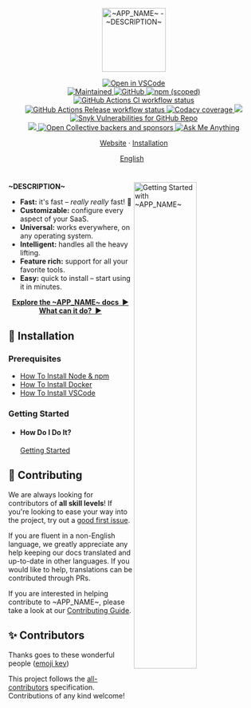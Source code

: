<p align="center">
  <img
    width="128"
    src="https://raw.githubusercontent.com/~REPO~/master/resources/logo.png"
    alt="~APP_NAME~ - ~DESCRIPTION~"
  />
</p>

<p align="center">
  <a href="https://github1s.com/~REPO~" target="_blank">
    <img alt="Open in VSCode" src="https://open.vscode.dev/badges/open-in-vscode.svg"/>
  </a>
  <br/>
  <a href="https://github.com/~REPO~/graphs/commit-activity" target="_blank">
    <img alt="Maintained" src="https://img.shields.io/badge/Maintained%3F-yes-green.svg">
  </a>
  <a href="https://github.com/~REPO~/blob/master/LICENSE.md" target="_blank">
    <img alt="GitHub" src="https://img.shields.io/github/license/~REPO~?style=flat-square"/>
  </a>
  <a href="https://www.npmjs.com/package/@~APP_NAME~" target="_blank">
    <img alt="npm (scoped)" src="https://img.shields.io/npm/v/@~APP_NAME~?label=npm&style=flat-square"/>
  </a>
  <br/>
  <a href="https://github.com/~REPO~/actions" target="_blank">
    <img
      src="https://img.shields.io/github/workflow/status/~REPO~/CI/master?label=CI&style=flat-square"
      alt="GitHub Actions CI workflow status"/>
  </a>
  <a href="https://github.com/~REPO~/actions" target="_blank">
    <img
      src="https://img.shields.io/github/workflow/status/~REPO~/Release/master?label=Release&style=flat-square"
      alt="GitHub Actions Release workflow status"/>
  </a>
  <a href="https://www.codacy.com/gh/~REPO~/dashboard?utm_source=github.com&amp;utm_medium=referral&amp;utm_content=~REPO~&amp;utm_campaign=Badge_Grade" target="_blank">
    <img alt="Codacy coverage" src="https://img.shields.io/codacy/coverage/9d670d8cdbe243a5b722b5f9d644e406?style=flat-square"/>
  </a>
  <a href="https://www.codacy.com/gh/~REPO~/dashboard?utm_source=github.com&amp;utm_medium=referral&amp;utm_content=~REPO~&amp;utm_campaign=Badge_Grade" target="_blank">
    <img src="https://app.codacy.com/project/badge/Grade/9d670d8cdbe243a5b722b5f9d644e406"/>
  </a>
  <a href="https://github.com/~REPO~/security" target="_blank">
    <img alt="Snyk Vulnerabilities for GitHub Repo" src="https://img.shields.io/snyk/vulnerabilities/github/~REPO~?style=flat-square"/>
  </a>
  <br/>
  <a href="~HOMEPAGE~chat" target="_blank">
    <img src="https://img.shields.io/badge/slack-@~APP_NAME~-green.svg?logo=slack"/>
  </a>
  <a href="https://opencollective.com/~APP_NAME~" target="_blank">
    <img alt="Open Collective backers and sponsors" src="https://img.shields.io/opencollective/all/~APP_NAME~?style=flat-square"/>
  </a>
  <a href="https://github.com/~APP_NAME~/ama" target="_blank">
    <img alt="Ask Me Anything" src="https://img.shields.io/badge/Ask%20me-anything-1abc9c.svg"/>
  </a>
</p>

<p align="center">
  <a href="~HOMEPAGE~">Website</a>
  ·
  <a href="#🚀-installation">Installation</a>
</p>

<p align="center">
  <a href="https://github.com/~REPO~/blob/master/README.md"
    >English</a>
  &nbsp;
  <!--<a
    href="https://github.com/~REPO~/blob/master/docs/de-DE/guide/README.md"
    >Deutsch</a>
  ·
  <a
    href="https://github.com/~REPO~/blob/master/docs/es-ES/guide/README.md"
    >Español</a>
  ·
  <a
    href="https://github.com/~REPO~/blob/master/docs/fr-FR/guide/README.md"
    >Français</a>
  ·
  <a
    href="https://github.com/~REPO~/blob/master/docs/ja-JP/guide/README.md"
    >日本語</a>
  ·
  <a
    href="https://github.com/~REPO~/blob/master/docs/ko-KO/guide/README.md"
    >한국어</a>
  ·
  <a
    href="https://github.com/~REPO~/blob/master/docs/pt-BR/guide/README.md"
    >Português do Brasi</a>
  ·
  <a
    href="https://github.com/~REPO~/blob/master/docs/ru-RU/guide/README.md"
    >Русский</a>
  ·
  <a
    href="https://github.com/v/blob/master/docs/vi-VN/guide/README.md"
    >Tiếng Việt</a>
  ·
  <a
    href="https://github.com/~REPO~/blob/master/docs/zh-CN/guide/README.md"
    >简体中文</a>
  ·
  <a
    href="https://github.com/~REPO~/blob/master/docs/zh-TW/guide/README.md"
    >繁體中文</a>-->
</p>

<h1></h1>

<img
  src="https://raw.githubusercontent.com/~REPO~/master/resources/demo.gif"
  alt="Getting Started with ~APP_NAME~"
  width="50%"
  align="right"
/>

**~DESCRIPTION~**

- **Fast:** it's fast – _really really_ fast! 🚀
- **Customizable:** configure every aspect of your SaaS.
- **Universal:** works everywhere, on any operating system.
- **Intelligent:** handles all the heavy lifting.
- **Feature rich:** support for all your favorite tools.
- **Easy:** quick to install – start using it in minutes.

<p align="center">
<a href="~HOMEPAGE~docs" target="_blank"><strong>Explore the ~APP_NAME~ docs&nbsp;&nbsp;▶</strong></a>
<br/>
<a href="~HOMEPAGE~" target="_blank"><strong>What can it do?&nbsp;&nbsp;▶</strong></a>
</p>

<a name="🚀-installation"></a>

## 🚀 Installation

### Prerequisites

- [How To Install Node & npm](https://nodejs.org/en/download/current/)
- [How To Install Docker](https://docs.docker.com/get-docker/)
- [How To Install VSCode](https://vscodium.com/#install)

### Getting Started

- #### How Do I Do It?

  [Getting Started](~HOMEPAGE~)

## 🤝 Contributing

We are always looking for contributors of **all skill levels**! If you're looking to ease your way into the project, try out a [good first issue](https://github.com/~REPO~/labels/🌱%20good%20first%20issue).

If you are fluent in a non-English language, we greatly appreciate any help keeping our docs translated and up-to-date in other languages. If you would like to help, translations can be contributed through PRs.

If you are interested in helping contribute to ~APP_NAME~, please take a look at our [Contributing Guide](https://github.com/~REPO~/blob/master/CONTRIBUTING.md).

## ✨ Contributors

Thanks goes to these wonderful people ([emoji key](https://allcontributors.org/docs/en/emoji-key))

<!-- ALL-CONTRIBUTORS-LIST:START - Do not remove or modify this section -->
<!-- ALL-CONTRIBUTORS-LIST:END -->

This project follows the [all-contributors](https://github.com/all-contributors/all-contributors) specification. Contributions of any kind welcome!
